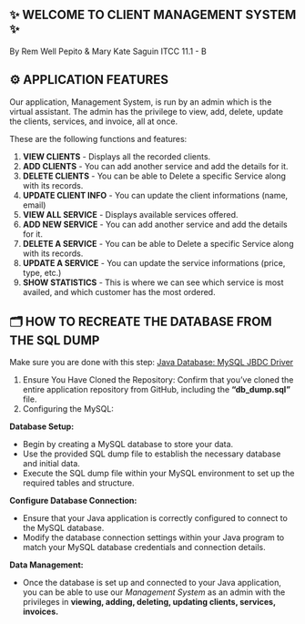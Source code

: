## ✨ WELCOME TO CLIENT MANAGEMENT SYSTEM ✨  
By Rem Well Pepito & Mary Kate Saguin
ITCC 11.1 - B

## ⚙️ APPLICATION FEATURES
Our application, Management System, is run by an admin which is the virtual assistant.
The admin has the privilege to view, add, delete, update the clients, services, and invoice, all at once.

These are the following functions and features:
1. **VIEW CLIENTS** - Displays all the recorded clients.
2. **ADD CLIENTS** - You can add another service and add the details for it.
3. **DELETE CLIENTS** - You can be able to Delete a specific Service along with its records.
4. **UPDATE CLIENT INFO** - You can update the client informations (name, email)
5. **VIEW ALL SERVICE** - Displays available services offered.
6. **ADD NEW SERVICE** - You can add another service and add the details for it.
7. **DELETE A SERVICE** - You can be able to Delete a specific Service along with its records.
8. **UPDATE A SERVICE** - You can update the service informations (price, type, etc.)
9. **SHOW STATISTICS** - This is where we can see which service is most availed, and which customer has the most ordered.


## 🗂️ HOW TO RECREATE THE DATABASE FROM THE SQL DUMP
Make sure you are done with this step: [Java Database: MySQL JBDC Driver](https://www3.ntu.edu.sg/home/ehchua/programming/java/JDBC_Basic.html?fbclid=IwAR0Tb0gT4JBpLRwxk8c-f4Wsq0uVUvcyzBW-Ms3ZOEuAw87zfWTgQLN8oQE#zz-3)

1. Ensure You Have Cloned the Repository: Confirm that you’ve cloned the entire application repository from GitHub, including the **“db_dump.sql”** file.
2. Configuring the MySQL:

**Database Setup:**
   - Begin by creating a MySQL database to store your data.
   - Use the provided SQL dump file to establish the necessary database and initial data.
   - Execute the SQL dump file within your MySQL environment to set up the required tables and structure.

**Configure Database Connection:**
   - Ensure that your Java application is correctly configured to connect to the MySQL database.
   - Modify the database connection settings within your Java program to match your MySQL database credentials and connection details.

**Data Management:**
   - Once the database is set up and connected to your Java application, you can be able to use our *Management System* as an admin with the privileges in **viewing, adding, deleting, updating clients, services, invoices.**
